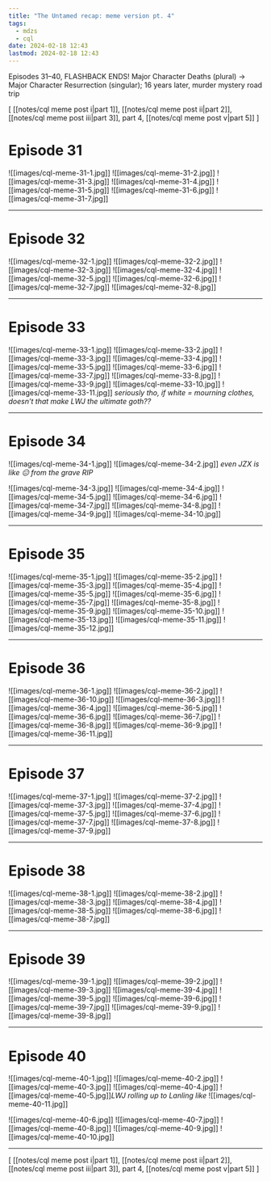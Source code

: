 ```yaml
---
title: "The Untamed recap: meme version pt. 4"
tags:
  - mdzs
  - cql
date: 2024-02-18 12:43
lastmod: 2024-02-18 12:43
---
```

Episodes 31–40, FLASHBACK ENDS! Major Character Deaths (plural) → Major Character Resurrection (singular); 16 years later, murder mystery road trip

\[ [[notes/cql meme post i|part 1]], [[notes/cql meme post ii|part 2]], [[notes/cql meme post iii|part 3]], part 4, [[notes/cql meme post v|part 5]] \]

# Episode 31

![[images/cql-meme-31-1.jpg]]
![[images/cql-meme-31-2.jpg]]
![[images/cql-meme-31-3.jpg]]
![[images/cql-meme-31-4.jpg]]
![[images/cql-meme-31-5.jpg]]
![[images/cql-meme-31-6.jpg]]
![[images/cql-meme-31-7.jpg]]

---

# Episode 32

![[images/cql-meme-32-1.jpg]]
![[images/cql-meme-32-2.jpg]]
![[images/cql-meme-32-3.jpg]]
![[images/cql-meme-32-4.jpg]]
![[images/cql-meme-32-5.jpg]]
![[images/cql-meme-32-6.jpg]]
![[images/cql-meme-32-7.jpg]]
![[images/cql-meme-32-8.jpg]]

---

# Episode 33

![[images/cql-meme-33-1.jpg]]
![[images/cql-meme-33-2.jpg]]
![[images/cql-meme-33-3.jpg]]
![[images/cql-meme-33-4.jpg]]
![[images/cql-meme-33-5.jpg]]
![[images/cql-meme-33-6.jpg]]
![[images/cql-meme-33-7.jpg]]
![[images/cql-meme-33-8.jpg]]
![[images/cql-meme-33-9.jpg]]
![[images/cql-meme-33-10.jpg]]
![[images/cql-meme-33-11.jpg]] *seriously tho, if white = mourning clothes, doesn’t that make LWJ the ultimate goth??*

---

# Episode 34

![[images/cql-meme-34-1.jpg]]
![[images/cql-meme-34-2.jpg]] *even JZX is like 😑 from the grave RIP*

![[images/cql-meme-34-3.jpg]]
![[images/cql-meme-34-4.jpg]]
![[images/cql-meme-34-5.jpg]]
![[images/cql-meme-34-6.jpg]]
![[images/cql-meme-34-7.jpg]]
![[images/cql-meme-34-8.jpg]]
![[images/cql-meme-34-9.jpg]]
![[images/cql-meme-34-10.jpg]]

---

# Episode 35

![[images/cql-meme-35-1.jpg]]
![[images/cql-meme-35-2.jpg]]
![[images/cql-meme-35-3.jpg]]
![[images/cql-meme-35-4.jpg]]
![[images/cql-meme-35-5.jpg]]
![[images/cql-meme-35-6.jpg]]
![[images/cql-meme-35-7.jpg]]
![[images/cql-meme-35-8.jpg]]
![[images/cql-meme-35-9.jpg]]
![[images/cql-meme-35-10.jpg]]
![[images/cql-meme-35-13.jpg]]
![[images/cql-meme-35-11.jpg]]
![[images/cql-meme-35-12.jpg]]

---

# Episode 36
![[images/cql-meme-36-1.jpg]]
![[images/cql-meme-36-2.jpg]]
![[images/cql-meme-36-10.jpg]]
![[images/cql-meme-36-3.jpg]]
![[images/cql-meme-36-4.jpg]]
![[images/cql-meme-36-5.jpg]]
![[images/cql-meme-36-6.jpg]]
![[images/cql-meme-36-7.jpg]]
![[images/cql-meme-36-8.jpg]]
![[images/cql-meme-36-9.jpg]]
![[images/cql-meme-36-11.jpg]]

---

# Episode 37

![[images/cql-meme-37-1.jpg]]
![[images/cql-meme-37-2.jpg]]
![[images/cql-meme-37-3.jpg]]
![[images/cql-meme-37-4.jpg]]
![[images/cql-meme-37-5.jpg]]
![[images/cql-meme-37-6.jpg]]
![[images/cql-meme-37-7.jpg]]
![[images/cql-meme-37-8.jpg]]
![[images/cql-meme-37-9.jpg]]

---

# Episode 38

![[images/cql-meme-38-1.jpg]]
![[images/cql-meme-38-2.jpg]]
![[images/cql-meme-38-3.jpg]]
![[images/cql-meme-38-4.jpg]]
![[images/cql-meme-38-5.jpg]]
![[images/cql-meme-38-6.jpg]]
![[images/cql-meme-38-7.jpg]]

---

# Episode 39

![[images/cql-meme-39-1.jpg]]
![[images/cql-meme-39-2.jpg]]
![[images/cql-meme-39-3.jpg]]
![[images/cql-meme-39-4.jpg]]
![[images/cql-meme-39-5.jpg]]
![[images/cql-meme-39-6.jpg]]
![[images/cql-meme-39-7.jpg]]
![[images/cql-meme-39-9.jpg]]
![[images/cql-meme-39-8.jpg]]

---

# Episode 40

![[images/cql-meme-40-1.jpg]]
![[images/cql-meme-40-2.jpg]]
![[images/cql-meme-40-3.jpg]]
![[images/cql-meme-40-4.jpg]]
![[images/cql-meme-40-5.jpg]]*LWJ rolling up to Lanling like*
![[images/cql-meme-40-11.jpg]]

![[images/cql-meme-40-6.jpg]]
![[images/cql-meme-40-7.jpg]]
![[images/cql-meme-40-8.jpg]]
![[images/cql-meme-40-9.jpg]]
![[images/cql-meme-40-10.jpg]]

---

\[ [[notes/cql meme post i|part 1]], [[notes/cql meme post ii|part 2]], [[notes/cql meme post iii|part 3]], part 4, [[notes/cql meme post v|part 5]] \]